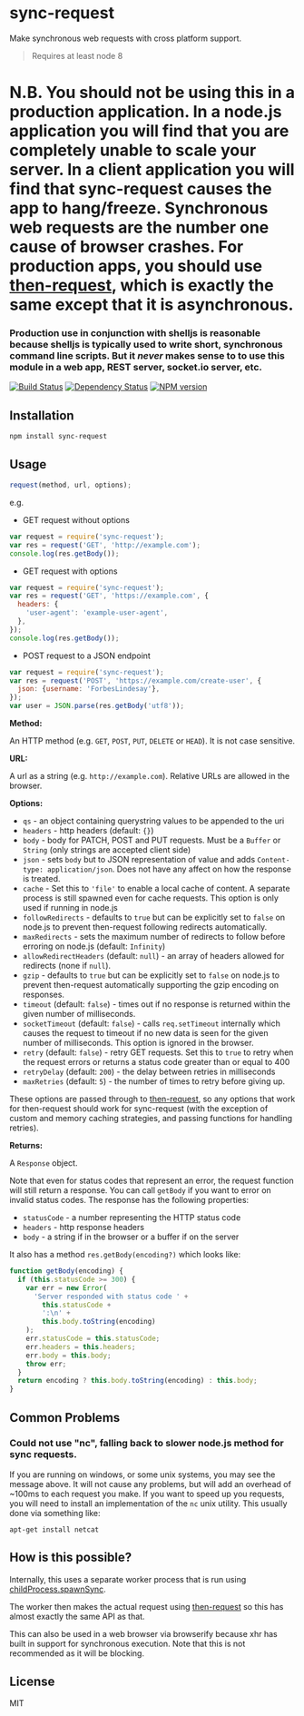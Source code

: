 # sync-request

Make synchronous web requests with cross platform support.

> Requires at least node 8

# **N.B.** You should **not** be using this in a production application. In a node.js application you will find that you are completely unable to scale your server. In a client application you will find that sync-request causes the app to hang/freeze. Synchronous web requests are the number one cause of browser crashes. For production apps, you should use [then-request](https://github.com/then/then-request), which is exactly the same except that it is asynchronous.

### Production use in conjunction with shelljs is reasonable because shelljs is typically used to write short, synchronous command line scripts. But it *never* makes sense to to use this module in a web app, REST server, socket.io server, etc.

[![Build Status](https://img.shields.io/travis/ForbesLindesay/sync-request/master.svg)](https://travis-ci.org/ForbesLindesay/sync-request)
[![Dependency Status](https://img.shields.io/david/ForbesLindesay/sync-request.svg)](https://david-dm.org/ForbesLindesay/sync-request)
[![NPM version](https://img.shields.io/npm/v/sync-request.svg)](https://www.npmjs.org/package/sync-request)

## Installation

    npm install sync-request

## Usage

```js
request(method, url, options);
```

e.g.

* GET request without options

```js
var request = require('sync-request');
var res = request('GET', 'http://example.com');
console.log(res.getBody());
```

* GET request with options

```js
var request = require('sync-request');
var res = request('GET', 'https://example.com', {
  headers: {
    'user-agent': 'example-user-agent',
  },
});
console.log(res.getBody());
```

* POST request to a JSON endpoint

```js
var request = require('sync-request');
var res = request('POST', 'https://example.com/create-user', {
  json: {username: 'ForbesLindesay'},
});
var user = JSON.parse(res.getBody('utf8'));
```

**Method:**

An HTTP method (e.g. `GET`, `POST`, `PUT`, `DELETE` or `HEAD`). It is not case sensitive.

**URL:**

A url as a string (e.g. `http://example.com`). Relative URLs are allowed in the browser.

**Options:**

* `qs` - an object containing querystring values to be appended to the uri
* `headers` - http headers (default: `{}`)
* `body` - body for PATCH, POST and PUT requests. Must be a `Buffer` or `String` (only strings are accepted client side)
* `json` - sets `body` but to JSON representation of value and adds `Content-type: application/json`. Does not have any affect on how the response is treated.
* `cache` - Set this to `'file'` to enable a local cache of content. A separate process is still spawned even for cache requests. This option is only used if running in node.js
* `followRedirects` - defaults to `true` but can be explicitly set to `false` on node.js to prevent then-request following redirects automatically.
* `maxRedirects` - sets the maximum number of redirects to follow before erroring on node.js (default: `Infinity`)
* `allowRedirectHeaders` (default: `null`) - an array of headers allowed for redirects (none if `null`).
* `gzip` - defaults to `true` but can be explicitly set to `false` on node.js to prevent then-request automatically supporting the gzip encoding on responses.
* `timeout` (default: `false`) - times out if no response is returned within the given number of milliseconds.
* `socketTimeout` (default: `false`) - calls `req.setTimeout` internally which causes the request to timeout if no new data is seen for the given number of milliseconds. This option is ignored in the browser.
* `retry` (default: `false`) - retry GET requests. Set this to `true` to retry when the request errors or returns a status code greater than or equal to 400
* `retryDelay` (default: `200`) - the delay between retries in milliseconds
* `maxRetries` (default: `5`) - the number of times to retry before giving up.

These options are passed through to [then-request](https://github.com/then/then-request), so any options that work for then-request should work for sync-request (with the exception of custom and memory caching strategies, and passing functions for handling retries).

**Returns:**

A `Response` object.

Note that even for status codes that represent an error, the request function will still return a response. You can call `getBody` if you want to error on invalid status codes. The response has the following properties:

* `statusCode` - a number representing the HTTP status code
* `headers` - http response headers
* `body` - a string if in the browser or a buffer if on the server

It also has a method `res.getBody(encoding?)` which looks like:

```js
function getBody(encoding) {
  if (this.statusCode >= 300) {
    var err = new Error(
      'Server responded with status code ' +
        this.statusCode +
        ':\n' +
        this.body.toString(encoding)
    );
    err.statusCode = this.statusCode;
    err.headers = this.headers;
    err.body = this.body;
    throw err;
  }
  return encoding ? this.body.toString(encoding) : this.body;
}
```

## Common Problems

### Could not use "nc", falling back to slower node.js method for sync requests.

If you are running on windows, or some unix systems, you may see the message above. It will not cause any problems, but will add an overhead of ~100ms to each request you make. If you want to speed up you requests, you will need to install an implementation of the `nc` unix utility. This usually done via something like:

```
apt-get install netcat
```

## How is this possible?

Internally, this uses a separate worker process that is run using [childProcess.spawnSync](http://nodejs.org/docs/v0.11.13/api/child_process.html#child_process_child_process_spawnsync_command_args_options).

The worker then makes the actual request using [then-request](https://www.npmjs.org/package/then-request) so this has almost exactly the same API as that.

This can also be used in a web browser via browserify because xhr has built in support for synchronous execution. Note that this is not recommended as it will be blocking.

## License

MIT
